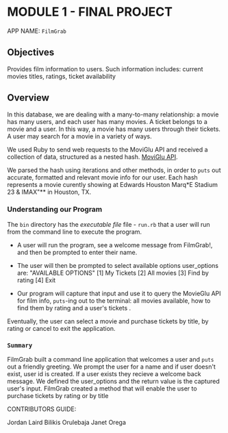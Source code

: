 # MODULE 1 - FINAL PROJECT

APP NAME:   `FilmGrab`

## Objectives

Provides film information to users. Such information includes: current movies titles, ratings, ticket availability

## Overview

In this database, we are dealing with a many-to-many relationship: a movie has many users, and each user has many movies. A ticket belongs to a movie and a user. In this way, a movie has many users through their tickets. A user may search for a movie in a variety of ways.

We used Ruby to send web requests to the MoviGlu API and received a collection of data, structured as a nested hash. [MoviGlu API](https://api-gate2.movieglu.com/cinemaShowTimes/?date=2018-10-24&cinema_id=6968).

We parsed the hash using iterations and other methods, in order to `puts` out accurate, formatted and relevant movie info for our user. Each hash represents a movie curently showing at Edwards Houston Marq*E Stadium 23 & IMAX"** in Houston, TX.

### Understanding our Program

The `bin` directory has the *executable file* file - `run.rb` that a user will run from the command line to execute the program.

  - A user will run the program, see a welcome message from FilmGrab!, and then be prompted to enter their name.

  - The user will then be prompted to select available options
  user_options are:
        "AVAILABLE OPTIONS"
        [1] My Tickets
        [2] All movies
        [3] Find by rating
        [4] Exit
        

 - Our program will capture that input and use it to query the MovieGlu API for film info, `puts`-ing out to the terminal: all movies available, how to find them by rating and a user's tickets .

Eventually, the user can select a movie and purchase tickets by title, by rating or cancel to exit the application.


### `Summary`

FilmGrab built a command line application that welcomes a user and `puts` out a friendly greeting. We prompt the user for a name and if user doesn't exist, user id is created. If a user exists they recieve a welcome back message.
We defined the user_options and the return value is the captured user's input. FilmGrab created a method that will enable the user to purchase tickets by rating or by title

CONTRIBUTORS GUIDE:

Jordan Laird
Bilikis Orulebaja
Janet Orega



